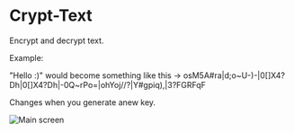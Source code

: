 # Crypt-Text
Encrypt and decrypt text.

Example:

   "Hello :)" would become something like this -> osM5A#ra|d;o\~U-)-|0[]X4?Dh|0[]X4?Dh|-0Q~rPo=|ohYoj//?|Y#gpiq),|3?FGRFqF

Changes when you generate anew key.

![Main screen](https://i.ibb.co/CzFJ0NR/image.png)

